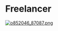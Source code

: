# Freelancer

<a href="https://imgurl.ir/viewer.php?file=o852046_87087.png"><img src="https://imgurl.ir/uploads/o852046_87087_thumb.png" border="0" alt="o852046_87087.png" /></a>
